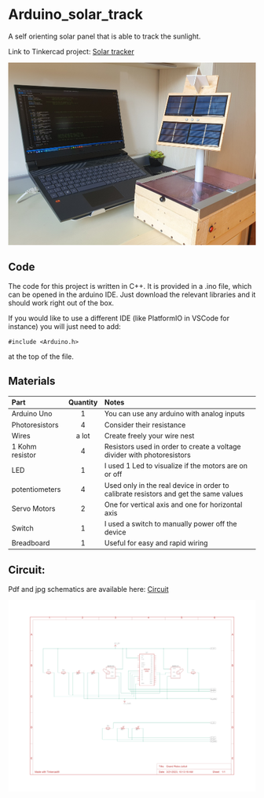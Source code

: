 # Arduino_solar_track
A self orienting solar panel that is able to track the sunlight.

Link to Tinkercad project: [Solar tracker](https://www.tinkercad.com/things/gveaNrLVcNt-solartrackarduino)

![alt text](https://github.com/grebano/Arduino_solar_track/blob/main/Photos/Real_implementation.jpg?raw=true)

## Code
The code for this project is written in C++. It is provided in a .ino file, which can be opened in the arduino IDE. Just download the relevant libraries and it should work right out of the box.

If you would like to use a different IDE (like PlatformIO in VSCode for instance) you will just need to add:
```
#include <Arduino.h>
```
at the top of the file.

## Materials
<div align="center">

| Part      | Quantity | Notes| 
| :-------------- | :---: | :------ |
| Arduino Uno | 1 | You can use any arduino with analog inputs |
| Photoresistors | 4 | Consider their resistance |
| Wires    | a lot | Create freely your wire nest |
| 1 Kohm resistor  | 4 | Resistors used in order to create a voltage divider with photoresistors | 
| LED  | 1 | I used 1 Led to visualize if the motors are on or off | 
| potentiometers | 4 | Used only in the real device in order to calibrate resistors and get the same values |
| Servo Motors   | 2 | One for vertical axis and one for horizontal axis |
| Switch  | 1 | I used a switch to manually power off the device |
| Breadboard  | 1 | Useful for easy and rapid wiring |
</div>

## Circuit:
Pdf and jpg schematics are available here: [Circuit](/Circuit)

![alt text](https://github.com/grebano/Arduino_solar_track/blob/main/Circuit/Solar_track_circuit.jpg?raw=true)

